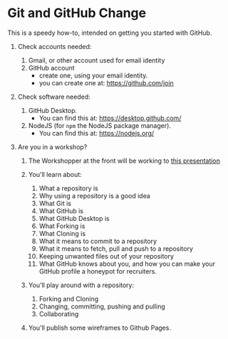 # Git and GitHub Change

This is a speedy how-to, intended on getting you started with GitHub.

1. Check accounts needed:

   1. Gmail, or other account used for email identity
   2. GitHub account
      * create one, using your email identity.
      * you can create one at: https://github.com/join

2. Check software needed:

   1. GitHub Desktop.
      * You can find this at: https://desktop.github.com/
   2. NodeJS (for `npm`  the NodeJS package manager).
      * You can find this at: https://nodejs.org/

3. Are you in a workshop?

   1. The Workshopper at the front will be working to [this presentation](./presentations/gita.pdf)

   2. You'll learn about:

      1. What a repository is
      2. Why using a repository is a good idea
      3. What Git is
      4. What GitHub is
      5. What GitHub Desktop is
      6. What Forking is
      7. What Cloning is
      8. What it means to commit to a repository
      9. What it means to fetch, pull and push to a repository
      10. Keeping unwanted files out of your repository
      11. What GitHub knows about you, and how you can make your GitHub profile a honeypot for recruiters.

   3. You'll play around with a repository:

      1. Forking and Cloning
      2. Changing, committing, pushing and pulling
      3. Collaborating

   4. You'll publish some wireframes to Github Pages.
